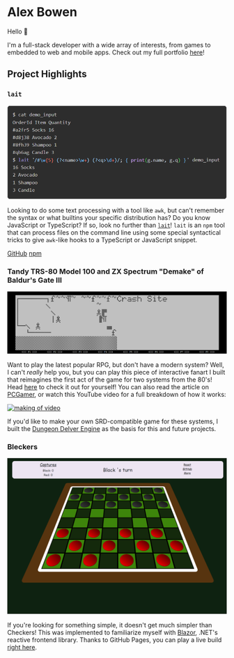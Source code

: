 # Alex Bowen

Hello 👋

I'm a full-stack developer with a wide array of interests, from games to embedded to web and mobile apps. Check out my full portfolio [here](https://ajbowen249.github.io/portfolio/)!

## Project Highlights

### `lait`

![lait-meta-card](https://github.com/ajbowen249/portfolio/blob/main/public/lait-meta-card.png?raw=true)

Looking to do some text processing with a tool like `awk`, but can't remember the syntax or what builtins your specific distribution has? Do you know JavaScript or TypeScript? If so, look no further than [`lait`](https://ajbowen249.github.io/lait/)! `lait` is an `npm` tool that can process files on the command line using some special syntactical tricks to give `awk`-like hooks to a TypeScript or JavaScript snippet.

[GitHub](https://github.com/ajbowen249/lait) [npm](https://www.npmjs.com/package/@ajbowen249/lait)

### Tandy TRS-80 Model 100 and ZX Spectrum "Demake" of Baldur's Gate III

![recruit_party](https://github.com/ajbowen249/mol/raw/main/gh_media/recruit_demo.gif)

Want to play the latest popular RPG, but don't have a modern system? Well, I can't *really* help you, but you can play this piece of interactive fanart I built that reimagines the first act of the game for two systems from the 80's! Head [here](https://github.com/ajbowen249/mol) to check it out for yourself! You can also read the article on [PCGamer](https://www.pcgamer.com/hardware/gaming-laptops/this-8-bit-demake-of-baldurs-gate-3-was-made-for-a-40-year-old-laptop-and-its-a-massive-shot-of-pure-1980s-gaming-nostalgia/), or watch this YouTube video for a full breakdown of how it works:


[![making of video](https://img.youtube.com/vi/zW9-hpuNDQQ/0.jpg)](http://www.youtube.com/watch?v=zW9-hpuNDQQ)

If you'd like to make your own SRD-compatible game for these systems, I built the [Dungeon Delver Engine](https://github.com/ajbowen249/dungeon-delver-engine) as the basis for this and future projects.

### Bleckers

![bleckers_screenshot](https://github.com/ajbowen249/Bleckers/raw/main/gh_media/screenshot.png)

If you're looking for something simple, it doesn't get much simpler than Checkers! This was implemented to familiarize myself with [Blazor](https://dotnet.microsoft.com/en-us/apps/aspnet/web-apps/blazor), .NET's reactive frontend library. Thanks to GitHub Pages, you can play a live build [right here](https://ajbowen249.github.io/Bleckers/).

